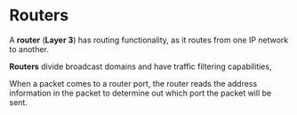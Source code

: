 # Routers

A **router** (**Layer 3**) has routing functionality, as it routes from one IP network to another.

**Routers** divide broadcast domains and have traffic filtering capabilities,

When a packet comes to a router port, the router reads the address information in the packet to determine out which port the packet will be sent.
